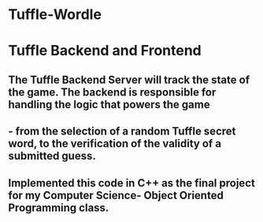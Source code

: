 # Tuffle-Wordle
# Tuffle Backend and Frontend 
## The Tuffle Backend Server will track the state of the game. The backend is responsible for handling the logic that powers the game 
## - from the selection of a random Tuffle secret word, to the verification of the validity of a submitted guess.
## Implemented this code in C++ as the final project for my Computer Science- Object Oriented Programming class. 
